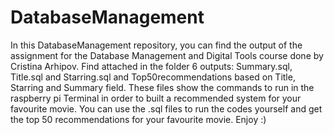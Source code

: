 # DatabaseManagement
In this DatabaseManagement repository, you can find the output of the assignment for the Database Management and Digital Tools course done by Cristina Arhipov. Find attached in the folder 6 outputs: Summary.sql, Title.sql and Starring.sql and Top50recommendations based on Title, Starring and Summary field. These files show the commands to run in the raspberry pi Terminal in order to built a recommended system for your favourite movie.
You can use the .sql files to run the codes yourself and get the top 50 recommendations for your favourite movie. 
Enjoy :)
